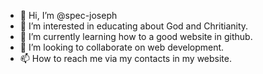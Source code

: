 - 👋 Hi, I’m @spec-joseph
- 👀 I’m interested in educating about God and Chritianity.
- 🌱 I’m currently learning how to a good website in github.
- 💞️ I’m looking to collaborate on web development.
- 📫 How to reach me via my contacts in my website.

<!---
spec-joseph/spec-joseph is a ✨ special ✨ repository because its `README.md` (this file) appears on your GitHub profile.
You can click the Preview link to take a look at your changes.
--->
